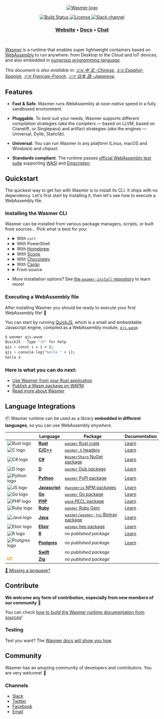 <div align="center">
  <a href="https://wasmer.io" target="_blank" rel="noopener noreferrer">
    <img width="300" src="https://raw.githubusercontent.com/wasmerio/wasmer/master/assets/logo.png" alt="Wasmer logo">
  </a>

  <p>
    <a href="https://github.com/wasmerio/wasmer/actions?query=workflow%3Abuild">
      <img src="https://github.com/wasmerio/wasmer/workflows/build/badge.svg?style=flat-square" alt="Build Status">
    </a>
    <a href="https://github.com/wasmerio/wasmer/blob/master/LICENSE">
      <img src="https://img.shields.io/github/license/wasmerio/wasmer.svg?style=flat-square" alt="License">
    </a>
    <a href="https://slack.wasmer.io">
      <img src="https://img.shields.io/static/v1?label=Slack&message=join%20chat&color=brighgreen&style=flat-square" alt="Slack channel">
    </a>
  </p>

  <h3>
    <a href="https://wasmer.io/">Website</a>
    <span> • </span>
    <a href="https://docs.wasmer.io">Docs</a>
    <span> • </span>
    <a href="https://slack.wasmer.io/">Chat</a>
  </h3>

</div>

<br />

[Wasmer](https://wasmer.io/) is a runtime that enables super
lightweight containers based on [WebAssembly](https://webassembly.org)
to run anywhere: from Desktop to the Cloud and IoT devices, and also
embedded in [*numerous programming
language*](https://github.com/wasmerio/wasmer#language-integrations).

_This document is also available in:
[🇨🇳 中 文 -Chinese](https://github.com/wasmerio/wasmer/blob/master/docs/cn/README.md),
[🇪🇸 Español-Spanish](https://github.com/wasmerio/wasmer/blob/master/docs/es/README.md),
[🇫🇷 Français-French](https://github.com/wasmerio/wasmer/blob/master/docs/fr/README.md),
[🇯🇵 日本 語 -Japanese](https://github.com/wasmerio/wasmer/blob/master/docs/ja/README.md)_.

## Features

* **Fast & Safe**. Wasmer runs WebAssembly at _near-native_ speed in a
  fully sandboxed environment.

* **Pluggable**. To best suit your needs, Wasmer supports different
  compilation strategies (_aka_ the compilers — based on LLVM, based
  on Cranelift, or Singlepass) and artifact strategies (_aka_ the
  engines — Universal, Dylib, Staticlib).

* **Universal**. You can run Wasmer in any _platform_ (Linux, macOS
  and Windows) and _chipset_.

* **Standards compliant**. The runtime passes [official WebAssembly
  test suite](https://github.com/WebAssembly/testsuite) supporting
  [WASI](https://github.com/WebAssembly/WASI) and
  [Emscripten](https://emscripten.org/).

## Quickstart

The quickest way to get fun with Wasmer is to install its CLI. It
ships with no dependency. Let's first start by installing it, then
let's see how to execute a WebAssembly file.

### Installing the Wasmer CLI

Wasmer can be installed from various package managers, scripts, or
built from sources… Pick what is best for you:

* <details>
    <summary>With <code>curl</code></summary>

    ```sh
    curl https://get.wasmer.io -sSfL | sh
    ```

  </details>

* <details>
    <summary>With PowerShell</summary>

    ```powershell
    iwr https://win.wasmer.io -useb | iex
    ```

  </details>

* <details>
    <summary>With <a href="https://formulae.brew.sh/formula/wasmer">Homebrew</a></summary>

    ```sh
    brew install wasmer
    ```

  </details>

* <details>
    <summary>With <a href="https://github.com/ScoopInstaller/Main/blob/master/bucket/wasmer.json">Scoop</a></summary>

    ```sh
    scopp install wasmer
    ```

  </details>

* <details>
    <summary>With <a href="https://chocolatey.org/packages/wasmer">Chocolatey</a></summary>

    ```sh
    choco install wasmer
    ```

  </details>

* <details>
    <summary>With <a href="https://crates.io/crates/wasmer-cli/">Cargo</a></summary>

    The following command will install `wasmer-cli`. All the available
    features are described in the [`wasmer-cli`
    documentation](https://github.com/wasmerio/wasmer/tree/master/lib/cli/README.md).

    ```sh
    cargo install wasmer-cli
    ```

  </details>

* <details>
    <summary>From source</summary>

    Inside the root of this repository (in this case, you're likely to
    need some dependencies):

    ```sh
    make build-wasmer
    ```

    [Read the
    documentation](https://docs.wasmer.io/ecosystem/wasmer/building-from-source)
    to learn more about this approach.

  </details>

* More installation options? See [the `wasmer-install`
  repository](https://github.com/wasmerio/wasmer-install) to learn
  more!

### Executing a WebAssembly file

After installing Wasmer you should be ready to execute your first WebAssembly file! 🎉

You can start by running
[QuickJS](https://github.com/bellard/quickjs/), which is a small and
embeddable Javascript engine, compiled as a WebAssembly module,
[`qjs.wasm`](https://registry-cdn.wapm.io/contents/_/quickjs/0.0.3/build/qjs.wasm):

```bash
$ wasmer qjs.wasm
QuickJS - Type "\h" for help
qjs > const i = 1 + 2;
qjs > console.log("hello " + i);
hello 3
```

### Here is what you can do next:

- [Use Wasmer from your Rust application](https://docs.wasmer.io/integrations/rust)
- [Publish a Wasm package on WAPM](https://docs.wasmer.io/ecosystem/wapm/publishing-your-package)
- [Read more about Wasmer](https://medium.com/wasmer/)

## Language Integrations

📦 Wasmer runtime can be used as a library **embedded in different languages**, so you can use WebAssembly _anywhere_.

| | Language | Package | Documentation |
|-|-|-|-|
| ![Rust logo] | [**Rust**][Rust integration] | [`wasmer` Rust crate] | [Learn][rust docs]
| ![C logo] | [**C/C++**][C integration] | [`wasmer.h` headers] | [Learn][c docs] |
| ![C# logo] | [**C#**][C# integration] | [`WasmerSharp` NuGet package] | [Learn][c# docs] |
| ![D logo] | [**D**][D integration] | [`wasmer` Dub package] | [Learn][d docs] |
| ![Python logo] | [**Python**][Python integration] | [`wasmer` PyPI package] | [Learn][python docs] |
| ![JS logo] | [**Javascript**][JS integration] | [`@wasmerio` NPM packages] | [Learn][js docs] |
| ![Go logo] | [**Go**][Go integration] | [`wasmer` Go package] | [Learn][go docs] |
| ![PHP logo] | [**PHP**][PHP integration] | [`wasm` PECL package] | [Learn][php docs] |
| ![Ruby logo] | [**Ruby**][Ruby integration] | [`wasmer` Ruby Gem] | [Learn][ruby docs] |
| ![Java logo] | [**Java**][Java integration] | [`wasmer/wasmer-jni` Bintray package] | [Learn][java docs] |
| ![Elixir logo] | [**Elixir**][Elixir integration] | [`wasmex` hex package] | [Learn][elixir docs] |
| ![R logo] | [**R**][R integration] | *no published package* | [Learn][r docs] |
| ![Postgres logo] | [**Postgres**][Postgres integration] | *no published package* | [Learn][postgres docs] |
|  | [**Swift**][Swift integration] | *no published package* | |
| ![Zig logo] | [**Zig**][Zig integration] | *no published package* | |

[👋 Missing a language?](https://github.com/wasmerio/wasmer/issues/new?assignees=&labels=%F0%9F%8E%89+enhancement&template=---feature-request.md&title=)

[rust logo]: https://raw.githubusercontent.com/wasmerio/wasmer/master/assets/languages/rust.svg
[rust integration]: https://github.com/wasmerio/wasmer/tree/master/lib/api
[`wasmer` rust crate]: https://crates.io/crates/wasmer/
[rust docs]: https://wasmerio.github.io/wasmer/crates/wasmer

[c logo]: https://raw.githubusercontent.com/wasmerio/wasmer/master/assets/languages/c.svg
[c integration]: https://github.com/wasmerio/wasmer/tree/master/lib/c-api
[`wasmer.h` headers]: https://wasmerio.github.io/wasmer/c/
[c docs]: https://wasmerio.github.io/wasmer/c/

[c# logo]: https://raw.githubusercontent.com/wasmerio/wasmer/master/assets/languages/csharp.svg
[c# integration]: https://github.com/migueldeicaza/WasmerSharp
[`wasmersharp` nuget package]: https://www.nuget.org/packages/WasmerSharp/
[c# docs]: https://migueldeicaza.github.io/WasmerSharp/

[d logo]: https://raw.githubusercontent.com/wasmerio/wasmer/master/assets/languages/d.svg
[d integration]: https://github.com/chances/wasmer-d
[`wasmer` Dub package]: https://code.dlang.org/packages/wasmer
[d docs]: https://chances.github.io/wasmer-d

[python logo]: https://raw.githubusercontent.com/wasmerio/wasmer/master/assets/languages/python.svg
[python integration]: https://github.com/wasmerio/wasmer-python
[`wasmer` pypi package]: https://pypi.org/project/wasmer/
[python docs]: https://github.com/wasmerio/wasmer-python#api-of-the-wasmer-extensionmodule

[go logo]: https://raw.githubusercontent.com/wasmerio/wasmer/master/assets/languages/go.svg
[go integration]: https://github.com/wasmerio/wasmer-go
[`wasmer` go package]: https://pkg.go.dev/github.com/wasmerio/wasmer-go/wasmer
[go docs]: https://pkg.go.dev/github.com/wasmerio/wasmer-go/wasmer?tab=doc

[php logo]: https://raw.githubusercontent.com/wasmerio/wasmer/master/assets/languages/php.svg
[php integration]: https://github.com/wasmerio/wasmer-php
[`wasm` pecl package]: https://pecl.php.net/package/wasm
[php docs]: https://wasmerio.github.io/wasmer-php/wasm/

[js logo]: https://raw.githubusercontent.com/wasmerio/wasmer/master/assets/languages/js.svg
[js integration]: https://github.com/wasmerio/wasmer-js
[`@wasmerio` npm packages]: https://www.npmjs.com/org/wasmer
[js docs]: https://docs.wasmer.io/integrations/js/reference-api

[ruby logo]: https://raw.githubusercontent.com/wasmerio/wasmer/master/assets/languages/ruby.svg
[ruby integration]: https://github.com/wasmerio/wasmer-ruby
[`wasmer` ruby gem]: https://rubygems.org/gems/wasmer
[ruby docs]: https://www.rubydoc.info/gems/wasmer/

[java logo]: https://raw.githubusercontent.com/wasmerio/wasmer/master/assets/languages/java.svg
[java integration]: https://github.com/wasmerio/wasmer-java
[`wasmer/wasmer-jni` bintray package]: https://bintray.com/wasmer/wasmer-jni/wasmer-jni
[java docs]: https://github.com/wasmerio/wasmer-java/#api-of-the-wasmer-library

[elixir logo]: https://raw.githubusercontent.com/wasmerio/wasmer/master/assets/languages/elixir.svg
[elixir integration]: https://github.com/tessi/wasmex
[elixir docs]: https://hexdocs.pm/wasmex/api-reference.html
[`wasmex` hex package]: https://hex.pm/packages/wasmex

[r logo]: https://raw.githubusercontent.com/wasmerio/wasmer/master/assets/languages/r.svg
[r integration]: https://github.com/dirkschumacher/wasmr
[r docs]: https://github.com/dirkschumacher/wasmr#example

[postgres logo]: https://raw.githubusercontent.com/wasmerio/wasmer/master/assets/languages/postgres.svg
[postgres integration]: https://github.com/wasmerio/wasmer-postgres
[postgres docs]: https://github.com/wasmerio/wasmer-postgres#usage--documentation

[swift integration]: https://github.com/AlwaysRightInstitute/SwiftyWasmer

[zig logo]: https://raw.githubusercontent.com/ziglang/logo/master/zig-favicon.png
[zig integration]: https://github.com/zigwasm/wasmer-zig

## Contribute

**We welcome any form of contribution, especially from new members of our community** 💜

You can check [how to build the Wasmer runtime documentation from
sources](https://docs.wasmer.io/ecosystem/wasmer/building-from-source)!

### Testing

Test you want? The [Wasmer docs will show you
how](https://docs.wasmer.io/ecosystem/wasmer/building-from-source/testing).

## Community

Wasmer has an amazing community of developers and contributors. You are very welcome! 👋

### Channels

- [Slack](https://slack.wasmer.io/)
- [Twitter](https://twitter.com/wasmerio)
- [Facebook](https://www.facebook.com/wasmerio)
- [Email](mailto:hello@wasmer.io)
